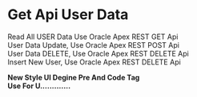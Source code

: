 # Get Api User Data

 Read All USER Data Use Oracle Apex REST GET Api </br>
 User Data Update, Use Oracle Apex REST POST Api </br>
 User Data DELETE, Use Oracle Apex REST DELETE Api </br>
Insert New User, Use Oracle Apex REST DELETE Api


 <b> New Style UI Degine Pre And Code Tag </br>
 Use For U.............</b>
